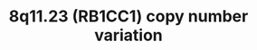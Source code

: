 ---
annotations:
- id: PW:0000004
  parent: regulatory pathway
  type: Pathway Ontology
  value: regulatory pathway
- id: PW:0000278
  parent: regulatory pathway
  type: Pathway Ontology
  value: autophagy pathway
- id: PW:0000013
  parent: disease pathway
  type: Pathway Ontology
  value: disease pathway
- id: DOID:5419
  parent: disease of mental health
  type: Disease Ontology
  value: schizophrenia
authors:
- Fehrhart
- Eweitz
- Egonw
citedin: ''
communities:
- RareDiseases
description: 'RB1CC1, located on chromosome 8q11.23, is mainly involved in autophagy
  regulation. A loss of function or mutation in the gene can result in increased risk
  for schizophrenia (Degenhardt et al. 2013). '
last-edited: 2024-07-23
ndex: null
organisms:
- Homo sapiens
redirect_from:
- /index.php/Pathway:WP5412
- /instance/WP5412
- /instance/WP5412_r134536
revision: r134536
schema-jsonld:
- '@context': https://schema.org/
  '@id': https://wikipathways.github.io/pathways/WP5412.html
  '@type': Dataset
  creator:
    '@type': Organization
    name: WikiPathways
  description: 'RB1CC1, located on chromosome 8q11.23, is mainly involved in autophagy
    regulation. A loss of function or mutation in the gene can result in increased
    risk for schizophrenia (Degenhardt et al. 2013). '
  keywords:
  - ATG101
  - ATG13
  - ATG16L1
  - GABARAP
  - GABARAPL1
  - GABARAPL2
  - MAP3K5
  - PTK2
  - PTK2B
  - RB1
  - RB1CC1
  - TNF
  - TP53
  - TRAF2
  - ULK1
  - WDR45B
  license: CC0
  name: 8q11.23 (RB1CC1) copy number variation
seo: CreativeWork
title: 8q11.23 (RB1CC1) copy number variation
wpid: WP5412
---